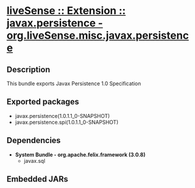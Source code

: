 # [liveSense :: Extension :: javax.persistence - org.liveSense.misc.javax.persistence](http://github.com/liveSense/org.liveSense.misc.javax.persistence)
## Description
This bundle exports Javax Persistence 1.0 Specification
## Exported packages
* javax.persistence(1.0.1.1_0-SNAPSHOT)
* javax.persistence.spi(1.0.1.1_0-SNAPSHOT)
## Dependencies
* __System Bundle - org.apache.felix.framework (3.0.8)__
	* javax.sql
## Embedded JARs
